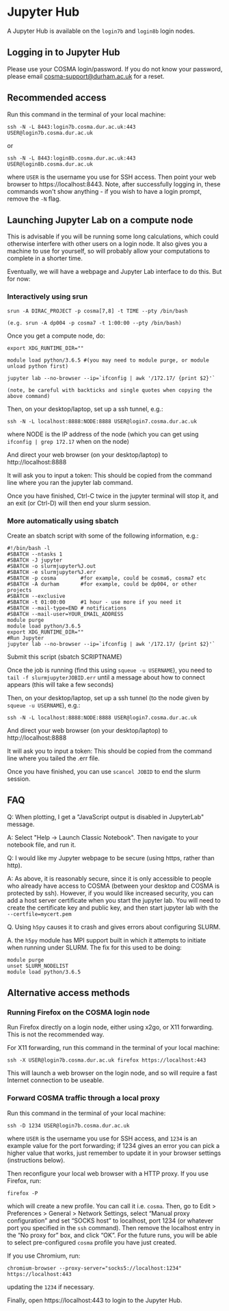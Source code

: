 # Jupyter Hub

A Jupyter Hub is available on the `login7b` and `login8b` login nodes.

## Logging in to Jupyter Hub

Please use your COSMA login/password. If you do not know your password, please email cosma-support@durham.ac.uk for a reset.

## Recommended access

Run this command in the terminal of your local machine:

    ssh -N -L 8443:login7b.cosma.dur.ac.uk:443 USER@login7b.cosma.dur.ac.uk

or

    ssh -N -L 8443:login8b.cosma.dur.ac.uk:443 USER@login8b.cosma.dur.ac.uk

where `USER` is the username you use for SSH access. Then point your web browser to https://localhost:8443.  Note, after successfully logging in, these commands won't show anything - if you wish to have a login prompt, remove the `-N` flag.

## Launching Jupyter Lab on a compute node

This is advisable if you will be running some long calculations, which could otherwise interfere with other users on a login node. It also gives you a machine to use for yourself, so will probably allow your computations to complete in a shorter time.

Eventually, we will have a webpage and Jupyter Lab interface to do this. But for now:

### Interactively using srun

    srun -A DIRAC_PROJECT -p cosma[7,8] -t TIME --pty /bin/bash

    (e.g. srun -A dp004 -p cosma7 -t 1:00:00 --pty /bin/bash)

Once you get a compute node, do:

    export XDG_RUNTIME_DIR=""

    module load python/3.6.5 #(you may need to module purge, or module unload python first)

    jupyter lab --no-browser --ip=`ifconfig | awk '/172.17/ {print $2}'`

    (note, be careful with backticks and single quotes when copying the above command)

Then, on your desktop/laptop, set up a ssh tunnel, e.g.:

    ssh -N -L localhost:8888:NODE:8888 USER@login7.cosma.dur.ac.uk

where NODE is the IP address of the node (which you can get using `ifconfig | grep 172.17` when on the node)

And direct your web browser (on your desktop/laptop) to http://localhost:8888

It will ask you to input a token: This should be copied from the command line where you ran the jupyter lab command.

Once you have finished, Ctrl-C twice in the jupyter terminal will stop it, and an exit (or Ctrl-D) will then end your slurm session.

### More automatically using sbatch

Create an sbatch script with some of the following information, e.g.:

    #!/bin/bash -l
    #SBATCH --ntasks 1
    #SBATCH -J jupyter
    #SBATCH -o slurmjupyter%J.out
    #SBATCH -e slurmjupyter%J.err
    #SBATCH -p cosma        #for example, could be cosma6, cosma7 etc
    #SBATCH -A durham       #for example, could be dp004, or other projects
    #SBATCH --exclusive
    #SBATCH -t 01:00:00     #1 hour - use more if you need it
    #SBATCH --mail-type=END # notifications
    #SBATCH --mail-user=YOUR_EMAIL_ADDRESS
    module purge
    module load python/3.6.5
    export XDG_RUNTIME_DIR=""
    #Run Jupyter
    jupyter lab --no-browser --ip=`ifconfig | awk '/172.17/ {print $2}'`

Submit this script (sbatch SCRIPTNAME)

Once the job is running (find this using `squeue -u USERNAME`), you need to `tail -f slurmjupyterJOBID.err` until a message about how to connect appears (this will take a few seconds)

Then, on your desktop/laptop, set up a ssh tunnel (to the node given by `squeue -u USERNAME`), e.g.:

    ssh -N -L localhost:8888:NODE:8888 USER@login7.cosma.dur.ac.uk

And direct your web browser (on your desktop/laptop) to http://localhost:8888

It will ask you to input a token: This should be copied from the command line where you tailed the .err file.

Once you have finished, you can use `scancel JOBID` to end the slurm session.

## FAQ

Q: When plotting, I get a "JavaScript output is disabled in JupyterLab" message.

A: Select "Help -> Launch Classic Notebook". Then navigate to your notebook file, and run it.

Q: I would like my Jupyter webpage to be secure (using https, rather than http).

A: As above, it is reasonably secure, since it is only accessible to people who already have access to COSMA (between your desktop and COSMA is protected by ssh). However, if you would like increased security, you can add a host server certificate when you start the jupyter lab. You will need to create the certificate key and public key, and then start jupyter lab with the `--certfile=mycert.pem`

Q. Using `h5py` causes it to crash and gives errors about configuring SLURM.

A. the `h5py` module has MPI support built in which it attempts to initiate when running under SLURM. The fix for this used to be doing:

    module purge
    unset SLURM_NODELIST
    module load python/3.6.5

## Alternative access methods

### Running Firefox on the COSMA login node

Run Firefox directly on a login node, either using x2go, or X11 forwarding. This is not the recommended way.

For X11 forwarding, run this command in the terminal of your local machine:

    ssh -X USER@login7b.cosma.dur.ac.uk firefox https://localhost:443

This will launch a web browser on the login node, and so will require a fast Internet connection to be useable.

### Forward COSMA traffic through a local proxy

Run this command in the terminal of your local machine:

    ssh -D 1234 USER@login7b.cosma.dur.ac.uk

where `USER` is the username you use for SSH access, and `1234` is an example value for the port forwarding; if 1234 gives an error you can pick a higher value that works, just remember to update it in your browser settings (instructions below). 

Then reconfigure your local web browser with a HTTP proxy. If you use Firefox, run:

    firefox -P

which will create a new profile. You can call it i.e. `cosma`. Then, go to Edit > Preferences > General > Network Settings, select “Manual proxy configuration” and set “SOCKS host” to localhost, port 1234 (or whatever port you specified in the `ssh` command). Then remove the localhost entry in the “No proxy for” box, and click “OK”. For the future runs, you will be able to select pre-configured `cosma` profile you have just created.

If you use Chromium, run:

    chromium-browser --proxy-server="socks5://localhost:1234" https://localhost:443

updating the `1234` if necessary.

Finally, open https://localhost:443 to login to the Jupyter Hub.
